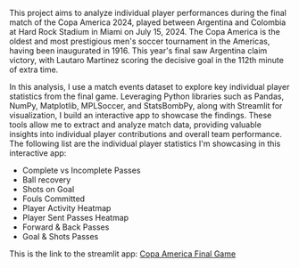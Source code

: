 This project aims to analyze individual player performances during the final match of the Copa America 2024, played between Argentina and Colombia at Hard Rock Stadium in Miami on July 15, 2024. The Copa America is the oldest and most prestigious men's soccer tournament in the Americas, having been inaugurated in 1916. This year's final saw Argentina claim victory, with Lautaro Martinez scoring the decisive goal in the 112th minute of extra time.

In this analysis, I use a match events dataset to explore key individual player statistics from the final game. Leveraging Python libraries such as Pandas, NumPy, Matplotlib, MPLSoccer, and StatsBombPy, along with Streamlit for visualization, I build an interactive app to showcase the findings. These tools allow me to extract and analyze match data, providing valuable insights into individual player contributions and overall team performance. The following list are the individual player statistics I'm showcasing in this interactive app:

* Complete vs Incomplete Passes
* Ball recovery 
* Shots on Goal 
* Fouls Committed 
* Player Activity Heatmap
* Player Sent Passes Heatmap
* Forward & Back Passes
* Goal & Shots Passes 

This is the link to the streamlit app: [Copa America Final Game](https://copaamericaapp-g9q2tsyi9btz8m2yfpapp4q.streamlit.app/)



